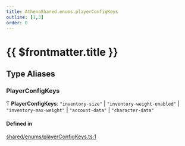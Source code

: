 ```yaml
---
title: AthenaShared.enums.playerConfigKeys
outline: [1,3]
order: 0
---
```


# {{ $frontmatter.title }}


## Type Aliases

### PlayerConfigKeys

Ƭ **PlayerConfigKeys**: ``"inventory-size"`` \| ``"inventory-weight-enabled"`` \| ``"inventory-max-weight"`` \| ``"account-data"`` \| ``"character-data"``

#### Defined in

[shared/enums/playerConfigKeys.ts:1](https://github.com/Stuyk/altv-athena/blob/7cb341a/src/core/shared/enums/playerConfigKeys.ts#L1)
